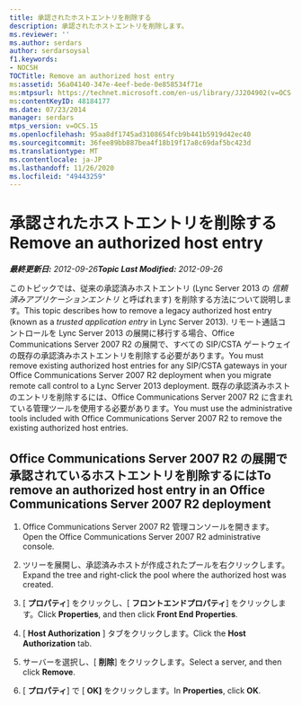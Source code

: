 ```yaml
---
title: 承認されたホストエントリを削除する
description: 承認されたホストエントリを削除します。
ms.reviewer: ''
ms.author: serdars
author: serdarsoysal
f1.keywords:
- NOCSH
TOCTitle: Remove an authorized host entry
ms:assetid: 56a04140-347e-4eef-bede-0e858534f71e
ms:mtpsurl: https://technet.microsoft.com/en-us/library/JJ204902(v=OCS.15)
ms:contentKeyID: 48184177
ms.date: 07/23/2014
manager: serdars
mtps_version: v=OCS.15
ms.openlocfilehash: 95aa8df1745ad3108654fcb9b441b5919d42ec40
ms.sourcegitcommit: 36fee89bb887bea4f18b19f17a8c69daf5bc423d
ms.translationtype: MT
ms.contentlocale: ja-JP
ms.lasthandoff: 11/26/2020
ms.locfileid: "49443259"
---
```

# <a name="remove-an-authorized-host-entry"></a><span data-ttu-id="a0266-103">承認されたホストエントリを削除する</span><span class="sxs-lookup"><span data-stu-id="a0266-103">Remove an authorized host entry</span></span>

<div data-xmlns="http://www.w3.org/1999/xhtml">

<div class="topic" data-xmlns="http://www.w3.org/1999/xhtml" data-msxsl="urn:schemas-microsoft-com:xslt" data-cs="https://msdn.microsoft.com/">

<div data-asp="https://msdn2.microsoft.com/asp">



</div>

<div id="mainSection">

<div id="mainBody"><span data-ttu-id="a0266-104">

<span> </span></span><span class="sxs-lookup"><span data-stu-id="a0266-104">

<span> </span></span></span>

<span data-ttu-id="a0266-105">_**最終更新日:** 2012-09-26_</span><span class="sxs-lookup"><span data-stu-id="a0266-105">_**Topic Last Modified:** 2012-09-26_</span></span>

<span data-ttu-id="a0266-106">このトピックでは、従来の承認済みホストエントリ (Lync Server 2013 の *信頼済みアプリケーションエントリ* と呼ばれます) を削除する方法について説明します。</span><span class="sxs-lookup"><span data-stu-id="a0266-106">This topic describes how to remove a legacy authorized host entry (known as a *trusted application entry* in Lync Server 2013).</span></span> <span data-ttu-id="a0266-107">リモート通話コントロールを Lync Server 2013 の展開に移行する場合、Office Communications Server 2007 R2 の展開で、すべての SIP/CSTA ゲートウェイの既存の承認済みホストエントリを削除する必要があります。</span><span class="sxs-lookup"><span data-stu-id="a0266-107">You must remove existing authorized host entries for any SIP/CSTA gateways in your Office Communications Server 2007 R2 deployment when you migrate remote call control to a Lync Server 2013 deployment.</span></span> <span data-ttu-id="a0266-108">既存の承認済みホストのエントリを削除するには、Office Communications Server 2007 R2 に含まれている管理ツールを使用する必要があります。</span><span class="sxs-lookup"><span data-stu-id="a0266-108">You must use the administrative tools included with Office Communications Server 2007 R2 to remove the existing authorized host entries.</span></span>

<div>

## <a name="to-remove-an-authorized-host-entry-in-an-office-communications-server-2007-r2-deployment"></a><span data-ttu-id="a0266-109">Office Communications Server 2007 R2 の展開で承認されているホストエントリを削除するには</span><span class="sxs-lookup"><span data-stu-id="a0266-109">To remove an authorized host entry in an Office Communications Server 2007 R2 deployment</span></span>

1.  <span data-ttu-id="a0266-110">Office Communications Server 2007 R2 管理コンソールを開きます。</span><span class="sxs-lookup"><span data-stu-id="a0266-110">Open the Office Communications Server 2007 R2 administrative console.</span></span>

2.  <span data-ttu-id="a0266-111">ツリーを展開し、承認済みホストが作成されたプールを右クリックします。</span><span class="sxs-lookup"><span data-stu-id="a0266-111">Expand the tree and right-click the pool where the authorized host was created.</span></span>

3.  <span data-ttu-id="a0266-112">[ **プロパティ**] をクリックし、[ **フロントエンドプロパティ**] をクリックします。</span><span class="sxs-lookup"><span data-stu-id="a0266-112">Click **Properties**, and then click **Front End Properties**.</span></span>

4.  <span data-ttu-id="a0266-113">[ **Host Authorization** ] タブをクリックします。</span><span class="sxs-lookup"><span data-stu-id="a0266-113">Click the **Host Authorization** tab.</span></span>

5.  <span data-ttu-id="a0266-114">サーバーを選択し、[ **削除**] をクリックします。</span><span class="sxs-lookup"><span data-stu-id="a0266-114">Select a server, and then click **Remove**.</span></span>

6.  <span data-ttu-id="a0266-115">[ **プロパティ**] で [ **OK]** をクリックします。</span><span class="sxs-lookup"><span data-stu-id="a0266-115">In **Properties**, click **OK**.</span></span>

<span data-ttu-id="a0266-116"></div>

</div>

<span> </span>

</div>

</div>

</span><span class="sxs-lookup"><span data-stu-id="a0266-116"></div>

</div>

<span> </span>

</div>

</div>

</span></span></div>

